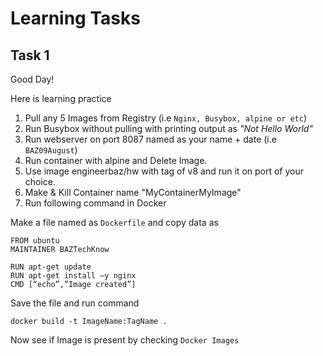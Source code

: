 # Learning Tasks

## Task 1
Good Day!

Here is learning practice 

1. Pull any 5 Images from Registry (i.e ``` Nginx, Busybox, alpine or etc ```)
2. Run Busybox without pulling with printing output as *"Not Hello World"*
3. Run webserver on port 8087 named as your name + date (i.e ` BAZ09August `)
4. Run container with alpine and Delete Image.
5. Use image engineerbaz/hw with tag of v8 and run it on port of your choice.
6. Make & Kill Container name "MyContainerMyImage" 
7. Run following command in Docker 

Make a file named as ` Dockerfile ` and copy data as 

``` 
FROM ubuntu 
MAINTAINER BAZTechKnow 

RUN apt-get update 
RUN apt-get install –y nginx 
CMD [“echo”,”Image created”] 

```

Save the file and run command 
```
docker build -t ImageName:TagName .
```

Now see if Image is present by checking ` Docker Images `
